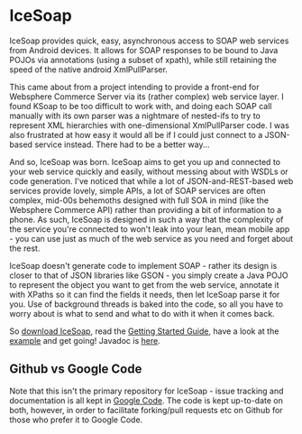 IceSoap
=======

IceSoap provides quick, easy, asynchronous access to SOAP web services from Android devices. It allows for SOAP responses to be bound to Java POJOs via annotations (using a subset of xpath), while still retaining the speed of the native android XmlPullParser.

This came about from a project intending to provide a front-end for Websphere Commerce Server via its (rather complex) web service layer. I found KSoap to be too difficult to work with, and doing each SOAP call manually with its own parser was a nightmare of nested-ifs to try to represent XML hierarchies with one-dimensional XmlPullParser code. I was also frustrated at how easy it would all be if I could just connect to a JSON-based service instead. There had to be a better way...

And so, IceSoap was born. IceSoap aims to get you up and connected to your web service quickly and easily, without messing about with WSDLs or code generation. I've noticed that while a lot of JSON-and-REST-based web services provide lovely, simple APIs, a lot of SOAP services are often complex, mid-00s behemoths designed with full SOA in mind (like the Websphere Commerce API) rather than providing a bit of information to a phone. As such, IceSoap is designed in such a way that the complexity of the service you're connected to won't leak into your lean, mean mobile app - you can use just as much of the web service as you need and forget about the rest.

IceSoap doesn't generate code to implement SOAP - rather its design is closer to that of JSON libraries like GSON - you simply create a Java POJO to represent the object you want to get from the web service, annotate it with XPaths so it can find the fields it needs, then let IceSoap parse it for you. Use of background threads is baked into the code, so all you have to worry about is what to send and what to do with it when it comes back.

So [download IceSoap](http://code.google.com/p/icesoap/wiki/Installation), read the [Getting Started Guide](http://code.google.com/p/icesoap/wiki/GettingStarted_Contents), have a look at the [example](https://github.com/AlexGilleran/IceSoap/tree/master/IceSoapExample/src/main/java/com/alexgilleran/icesoap/example) and get going! Javadoc is [here](http://icesoap.googlecode.com/git-history/icesoap-1.0.5/IceSoap/javadoc/index.html).

Github vs Google Code
---------------------
Note that this isn't the primary repository for IceSoap - issue tracking and documentation is all kept in [Google Code](http://code.google.com/p/icesoap). The code is kept up-to-date on both, however, in order to facilitate forking/pull requests etc on Github for those who prefer it to Google Code.
